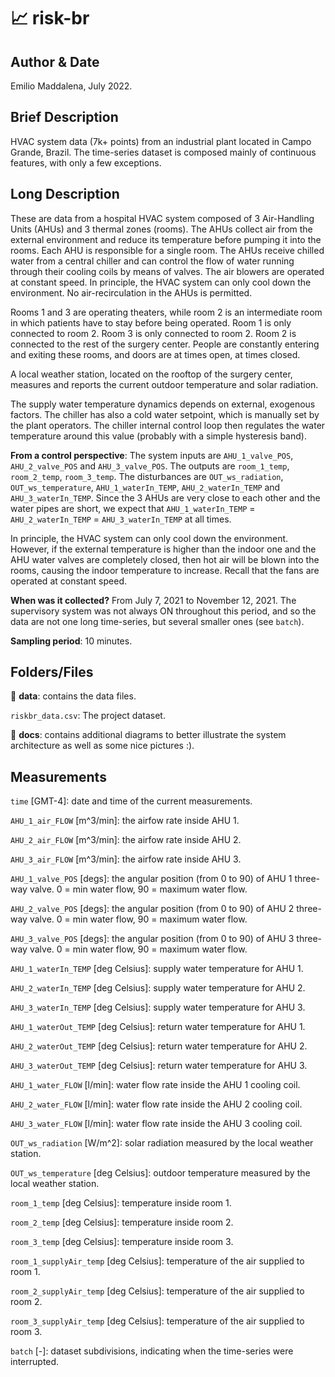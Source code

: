 # :chart_with_upwards_trend: risk-br

## Author & Date 

Emilio Maddalena, July 2022.

## Brief Description 

HVAC system data (7k+ points) from an industrial plant located in Campo Grande, Brazil. The time-series dataset is composed mainly of continuous features, with only a few exceptions.

## Long Description 

These are data from a hospital HVAC system composed of 3 Air-Handling Units (AHUs) and 3 thermal zones (rooms). The AHUs collect air from the external environment and reduce its temperature before pumping it into the rooms. Each AHU is responsible for a single room. The AHUs receive chilled water from a central chiller and can control the flow of water running through their cooling coils by means of valves. The air blowers are operated at constant speed. In principle, the HVAC system can only cool down the environment. No air-recirculation in the AHUs is permitted.

Rooms 1 and 3 are operating theaters, while room 2 is an intermediate room in which patients have to stay before being operated. Room 1 is only connected to room 2. Room 3 is only connected to room 2. Room 2 is connected to the rest of the surgery center. People are constantly entering and exiting these rooms, and doors are at times open, at times closed. 

A local weather station, located on the rooftop of the surgery center, measures and reports the current outdoor temperature and solar radiation.

The supply water temperature dynamics depends on external, exogenous factors. The chiller has also a cold water setpoint, which is manually set by the plant operators. The chiller internal control loop then regulates the water temperature around this value (probably with a simple hysteresis band).

**From a control perspective**: The system inputs are ``AHU_1_valve_POS``, ``AHU_2_valve_POS`` and ``AHU_3_valve_POS``. The outputs are ``room_1_temp``, ``room_2_temp``, ``room_3_temp``. The disturbances are ``OUT_ws_radiation``, ``OUT_ws_temperature``, ``AHU_1_waterIn_TEMP``, ``AHU_2_waterIn_TEMP`` and ``AHU_3_waterIn_TEMP``. Since the 3 AHUs are very close to each other and the water pipes are short, we expect that ``AHU_1_waterIn_TEMP`` = ``AHU_2_waterIn_TEMP`` = ``AHU_3_waterIn_TEMP`` at all times.

In principle, the HVAC system can only cool down the environment. However, if the external temperature is higher than the indoor one and the AHU water valves are completely closed, then hot air will be blown into the rooms, causing the indoor temperature to increase. Recall that the fans are operated at constant speed.

**When was it collected?** From July 7, 2021 to November 12, 2021. The supervisory system was not always ON throughout this period, and so the data are not one long time-series, but several smaller ones (see ``batch``).

**Sampling period**: 10 minutes.

## Folders/Files

:file_folder: **data**: contains the data files.

``riskbr_data.csv``: The project dataset.

:file_folder: **docs**: contains additional diagrams to better illustrate the system architecture as well as some nice pictures :).

## Measurements

``time`` \[GMT-4\]: date and time of the current measurements.

``AHU_1_air_FLOW`` \[m^3/min\]: the airfow rate inside AHU 1.

``AHU_2_air_FLOW`` \[m^3/min\]: the airfow rate inside AHU 2.

``AHU_3_air_FLOW`` \[m^3/min\]: the airfow rate inside AHU 3.

``AHU_1_valve_POS`` \[degs\]: the angular position (from 0 to 90) of AHU 1 three-way valve. 0 = min water flow, 90 = maximum water flow.

``AHU_2_valve_POS`` \[degs\]: the angular position (from 0 to 90) of AHU 2 three-way valve. 0 = min water flow, 90 = maximum water flow.

``AHU_3_valve_POS`` \[degs\]: the angular position (from 0 to 90) of AHU 3 three-way valve. 0 = min water flow, 90 = maximum water flow.

``AHU_1_waterIn_TEMP`` \[deg Celsius\]: supply water temperature for AHU 1.

``AHU_2_waterIn_TEMP`` \[deg Celsius\]: supply water temperature for AHU 2.

``AHU_3_waterIn_TEMP`` \[deg Celsius\]: supply water temperature for AHU 3.

``AHU_1_waterOut_TEMP`` \[deg Celsius\]: return water temperature for AHU 1.

``AHU_2_waterOut_TEMP`` \[deg Celsius\]: return water temperature for AHU 2.

``AHU_3_waterOut_TEMP`` \[deg Celsius\]: return water temperature for AHU 3.

``AHU_1_water_FLOW`` \[l/min\]: water flow rate inside the AHU 1 cooling coil.

``AHU_2_water_FLOW`` \[l/min\]: water flow rate inside the AHU 2 cooling coil.

``AHU_3_water_FLOW`` \[l/min\]: water flow rate inside the AHU 3 cooling coil.

``OUT_ws_radiation`` \[W/m^2\]: solar radiation measured by the local weather station.

``OUT_ws_temperature`` \[deg Celsius\]: outdoor temperature measured by the local weather station.

``room_1_temp`` \[deg Celsius\]: temperature inside room 1.

``room_2_temp`` \[deg Celsius\]: temperature inside room 2.

``room_3_temp`` \[deg Celsius\]: temperature inside room 3.

``room_1_supplyAir_temp`` \[deg Celsius\]: temperature of the air supplied to room 1.

``room_2_supplyAir_temp`` \[deg Celsius\]: temperature of the air supplied to room 2.

``room_3_supplyAir_temp`` \[deg Celsius\]: temperature of the air supplied to room 3.

``batch`` \[-\]: dataset subdivisions, indicating when the time-series were interrupted.
















